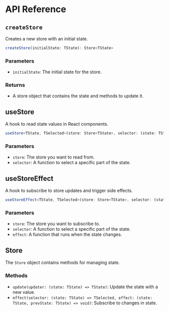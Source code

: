 # API Reference

## `createStore`

Creates a new store with an initial state.

```ts
createStore(initialState: TState): Store<TState>
```

### Parameters

- `initialState`: The initial state for the store.

### Returns

- A store object that contains the state and methods to update it.

## useStore

A hook to read state values in React components.

```ts
useStore<TState, TSelected>(store: Store<TState>, selector: (state: TState) => TSelected): TSelected
```

### Parameters

- `store`: The store you want to read from.
- `selector`: A function to select a specific part of the state.

## useStoreEffect

A hook to subscribe to store updates and trigger side effects.

```ts
useStoreEffect<TState, TSelected>(store: Store<TState>, selector: (state: TState) => TSelected, effect: (state: TState, prevState: TState) => void): void
```

### Parameters

- `store`: The store you want to subscribe to.
- `selector`: A function to select a specific part of the state.
- `effect`: A function that runs when the state changes.

## Store

The `Store` object contains methods for managing state.

### Methods

- `update(updater: (state: TState) => TState)`: Update the state with a new value.
- `effect(selector: (state: TState) => TSelected, effect: (state: TState, prevState: TState) => void)`: Subscribe to changes in state.